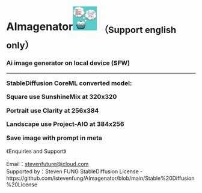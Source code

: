 # AImagenator<img src="ICON64.png"> <sub>（Support english only）</sub>
<h3>
  Ai image generator on local device (SFW)
  <hr>
  StableDiffusion CoreML converted model:
  
  
  Square use SunshineMix at 320x320
  
  Portrait use Clarity at 256x384
  
  Landscape use Project-AIO at 384x256

  Save image with prompt in meta
</h3>
<p>《Enquiries and Support》</p>
Email：<a href="mailto:stevenfuture@icloud.com">stevenfuture@icloud.com</a>
<br>
Supported by：Steven FUNG
StableDiffusion License - https://github.com/istevenfung/AImagenator/blob/main/Stable%20Diffusion%20License
